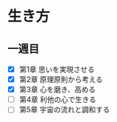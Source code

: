 # 生き方
## 一週目

 - [x] 第1章 思いを実現させる
 - [x] 第2章 原理原則から考える
 - [x] 第3章 心を磨き、高める
 - [ ] 第4章 利他の心で生きる
 - [ ] 第5章 宇宙の流れと調和する
